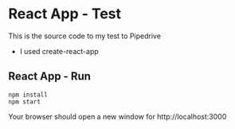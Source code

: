# React App - Test
This is the source code to my test to Pipedrive

* I used create-react-app

## React App - Run

```
npm install
npm start
````

Your browser should open a new window for http://localhost:3000